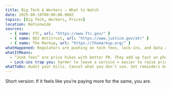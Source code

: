 ```yaml
---
title: Big Tech & Workers — What to Watch
date: 2025-08-10T00:00:00.000Z
topics: [Big Tech, Workers, Prices]
location: Nationwide
sources:
  - { name: FTC, url: "https://www.ftc.gov/" }
  - { name: DOJ Antitrust, url: "https://www.justice.gov/atr" }
  - { name: The Markup, url: "https://themarkup.org/" }
whatHappened: Regulators are pushing on tech fees, lock‑ins, and data abuse. Companies push back. You pay the difference.
whatItMeans:
  - “Junk fees” are price hikes with better PR. They add up fast on phone, internet, streaming, tickets.
  - Lock‑ins trap you: harder to leave a service = easier to raise prices later. Workers feel it in scheduling and control.
whatToDo: Audit your bills. Cancel what you don’t use. Set reminders before free trials end. Complain in writing—refunds happen when there’s a paper trail.
---
```


Short version: If it feels like you’re paying more for the same, you are.


